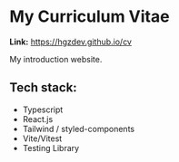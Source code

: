 # My Curriculum Vitae

**Link:** https://hgzdev.github.io/cv

My introduction website.

## Tech stack:

- Typescript
- React.js
- Tailwind / styled-components
- Vite/Vitest
- Testing Library
